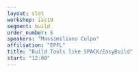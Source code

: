 ```yaml
---
layout: slot
workshop: isc19
segment: build
order_number: 6
speakers: "Massimiliano Culpo"
affiliation: "EPFL"
title: "Build Tools like SPACK/EasyBuild"
start: "12:00"
---
```

